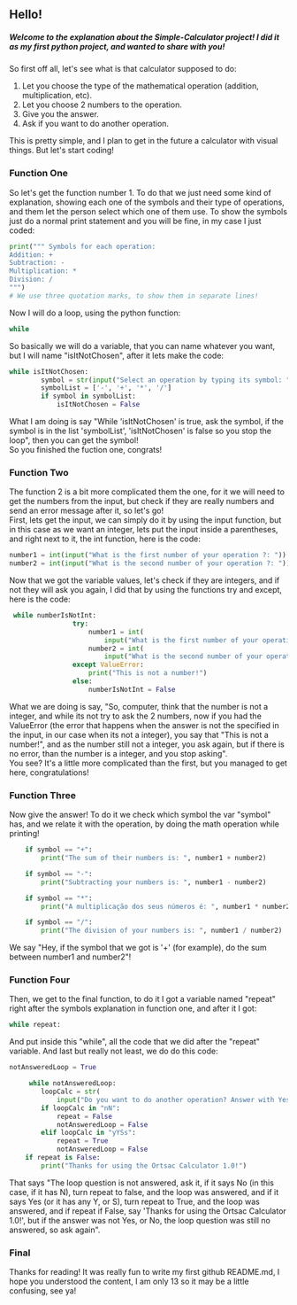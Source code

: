 ## **Hello!**  
##### Welcome to the explanation about the Simple-Calculator project! I did it as my first python project, and wanted to share with you!  
So first off all, let's see what is that calculator supposed to do:
1. Let you choose the type of the mathematical operation (addition, multiplication, etc).
2. Let you choose 2 numbers to the operation.
3. Give you the answer.
4. Ask if you want to do another operation.

This is pretty simple, and I plan to get in the future a calculator with visual things. But let's start coding!  
### Function One
So let's get the function number 1. To do that we just need some kind of explanation, showing each one of the symbols and their type of operations, and them let the person select which one of them use.
To show the symbols just do a normal print statement and you will be fine, in my case I just coded:  
``` python
print(""" Symbols for each operation:
Addition: +
Subtraction: -
Multiplication: *
Division: /
""")
# We use three quotation marks, to show them in separate lines!
```   
Now I will do a loop, using the python function:
```python 
while 
```
So basically we will do a variable, that you can name whatever you want, but I will name "isItNotChosen", after it lets make the code:
``` python
while isItNotChosen:
        symbol = str(input("Select an operation by typing its symbol: "))
        symbolList = ['-', '+', '*', '/']
        if symbol in symbolList:
            isItNotChosen = False
```   
What I am doing is say "While 'isItNotChosen' is true, ask the symbol, if the symbol is in the list 'symbolList', 'isItNotChosen' is false so you stop the loop", then you can get the symbol!  
So you finished the fuction one, congrats!  
### Function Two  
The function 2 is a bit more complicated them the one, for it we will need to get the numbers from the input, but check if they are really numbers and send an error message after it, so let's go!  
First, lets get the input, we can simply do it by using the input function, but in this case as we want an integer, lets put the input inside a parentheses, and right next to it, the int function, here is the code:  
``` python
number1 = int(input("What is the first number of your operation ?: "))
number2 = int(input("What is the second number of your operation ?: "))
```  
Now that we got the variable values, let's check if they are integers, and if not they will ask you again, I did that by using the functions try and except, here is the code:
``` python
 while numberIsNotInt:
                try:
                    number1 = int(
                        input("What is the first number of your operation ?: "))
                    number2 = int(
                        input("What is the second number of your operation ?: "))
                except ValueError:
                    print("This is not a number!")
                else:
                    numberIsNotInt = False
```
What we are doing is say, "So, computer, think that the number is not a integer, and while its not try to ask the 2 numbers, now if you had the ValueError (the error that happens when the answer is not the specified in the input, in our case when its not a integer), you say that "This is not a number!", and as the number still not a integer, you ask again, but if there is no error, than the number is a integer, and you stop asking".  
You see? It's a little more complicated than the first, but you managed to get here, congratulations!  
### Function Three  
Now give the answer! To do it we check which symbol the var "symbol" has, and we relate it with the operation, by doing the math operation while printing!  
``` python
    if symbol == "+":
        print("The sum of their numbers is: ", number1 + number2)

    if symbol == "-":
        print("Subtracting your numbers is: ", number1 - number2)

    if symbol == "*":
        print("A multiplicação dos seus números é: ", number1 * number2)

    if symbol == "/":
        print("The division of your numbers is: ", number1 / number2)
```  
We say "Hey, if the symbol that we got is '+' (for example), do the sum between number1 and number2"!  
### Function Four  
Then, we get to the final function, to do it I got a variable named "repeat" right after the symbols explanation in function one, and after it I got:
``` python
while repeat:
```  
And put inside this "while", all the code that we did after the "repeat" variable. And last but really not least, we do do this code:  
``` python
notAnsweredLoop = True

     while notAnsweredLoop:
        loopCalc = str(
            input("Do you want to do another operation? Answer with Yes or No: "))
        if loopCalc in "nN":
            repeat = False
            notAnsweredLoop = False
        elif loopCalc in "yYSs":
            repeat = True
            notAnsweredLoop = False
    if repeat is False:
        print("Thanks for using the Ortsac Calculator 1.0!")
```
That says "The loop question is not answered, ask it, if it says No (in this case, if it has N), turn repeat to false, and the loop was answered, and if it says Yes (or it has any Y, or S), turn repeat to True, and the loop was answered, and if repeat if False, say 'Thanks for using the Ortsac Calculator 1.0!', but if the answer was not Yes, or No, the loop question was still no answered, so ask again".  
### Final  
Thanks for reading! It was really fun to write my first github README.md, I hope you understood the content, I am only 13 so it may be a little confusing, see ya!
